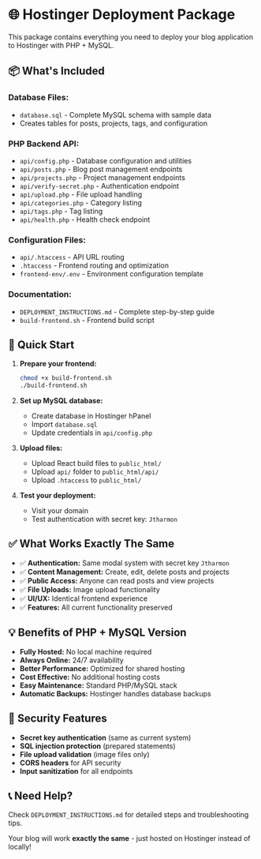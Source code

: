 # 🌐 Hostinger Deployment Package

This package contains everything you need to deploy your blog application to Hostinger with PHP + MySQL.

## 📦 What's Included

### Database Files:
- `database.sql` - Complete MySQL schema with sample data
- Creates tables for posts, projects, tags, and configuration

### PHP Backend API:
- `api/config.php` - Database configuration and utilities
- `api/posts.php` - Blog post management endpoints
- `api/projects.php` - Project management endpoints  
- `api/verify-secret.php` - Authentication endpoint
- `api/upload.php` - File upload handling
- `api/categories.php` - Category listing
- `api/tags.php` - Tag listing
- `api/health.php` - Health check endpoint

### Configuration Files:
- `api/.htaccess` - API URL routing
- `.htaccess` - Frontend routing and optimization
- `frontend-env/.env` - Environment configuration template

### Documentation:
- `DEPLOYMENT_INSTRUCTIONS.md` - Complete step-by-step guide
- `build-frontend.sh` - Frontend build script

## 🚀 Quick Start

1. **Prepare your frontend:**
   ```bash
   chmod +x build-frontend.sh
   ./build-frontend.sh
   ```

2. **Set up MySQL database:**
   - Create database in Hostinger hPanel
   - Import `database.sql`
   - Update credentials in `api/config.php`

3. **Upload files:**
   - Upload React build files to `public_html/`
   - Upload `api/` folder to `public_html/api/`
   - Upload `.htaccess` to `public_html/`

4. **Test your deployment:**
   - Visit your domain
   - Test authentication with secret key: `Jtharmon`

## ✅ What Works Exactly The Same

- ✅ **Authentication:** Same modal system with secret key `Jtharmon`
- ✅ **Content Management:** Create, edit, delete posts and projects
- ✅ **Public Access:** Anyone can read posts and view projects
- ✅ **File Uploads:** Image upload functionality
- ✅ **UI/UX:** Identical frontend experience
- ✅ **Features:** All current functionality preserved

## 💡 Benefits of PHP + MySQL Version

- **Fully Hosted:** No local machine required
- **Always Online:** 24/7 availability  
- **Better Performance:** Optimized for shared hosting
- **Cost Effective:** No additional hosting costs
- **Easy Maintenance:** Standard PHP/MySQL stack
- **Automatic Backups:** Hostinger handles database backups

## 🔐 Security Features

- **Secret key authentication** (same as current system)
- **SQL injection protection** (prepared statements)
- **File upload validation** (image files only)
- **CORS headers** for API security
- **Input sanitization** for all endpoints

## 📞 Need Help?

Check `DEPLOYMENT_INSTRUCTIONS.md` for detailed steps and troubleshooting tips.

Your blog will work **exactly the same** - just hosted on Hostinger instead of locally!